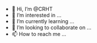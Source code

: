 - 👋 Hi, I’m @CRHT
- 👀 I’m interested in ...
- 🌱 I’m currently learning ...
- 💞️ I’m looking to collaborate on ...
- 📫 How to reach me ...

<!---
CRHT/CRHT is a ✨ special ✨ repository because its `README.md` (this file) appears on your GitHub profile.
You can click the Preview link to take a look at your changes.
--->
